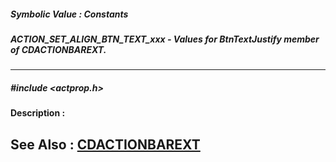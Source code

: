 ##### Symbolic Value : Constants
##### ACTION_SET_ALIGN_BTN_TEXT_xxx - Values for BtnTextJustify member of CDACTIONBAREXT.
---
##### #include <actprop.h>
**Description :**

**See Also :**
[CDACTIONBAREXT](D:/md_files/CDACTIONBAREXT.md)
---
